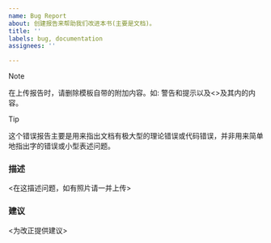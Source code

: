 ```yaml
---
name: Bug Report
about: 创建报告来帮助我们改进本书(主要是文档)。
title: ''
labels: bug, documentation
assignees: ''

---
```

> [!NOTE]
> 在上传报告时，请删除模板自带的附加内容。如: 警告和提示以及<>及其内的内容。

> [!TIP]
> 这个错误报告主要是用来指出文档有极大型的理论错误或代码错误，并非用来简单地指出字的错误或小型表述问题。

### 描述
<在这描述问题，如有照片请一并上传>

### 建议
<为改正提供建议>
